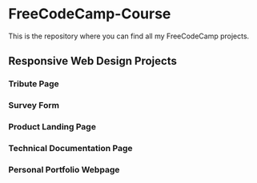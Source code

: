 # FreeCodeCamp-Course


This is the repository where you can find all my FreeCodeCamp projects.

## Responsive Web Design Projects

### Tribute Page

### Survey Form

### Product Landing Page

### Technical Documentation Page

### Personal Portfolio Webpage
